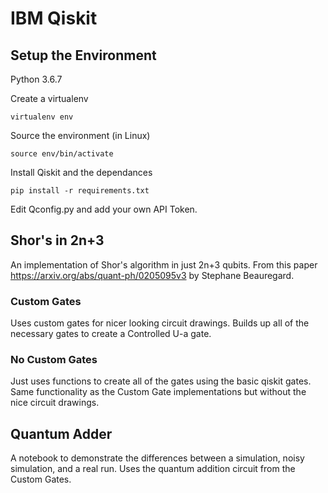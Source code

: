 # IBM Qiskit

## Setup the Environment
Python 3.6.7

Create a virtualenv
```
virtualenv env
```

Source the environment (in Linux)
```
source env/bin/activate
```

Install Qiskit and the dependances
```
pip install -r requirements.txt
```

Edit Qconfig.py and add your own API Token.

## Shor's in 2n+3
An implementation of Shor's algorithm in just 2n+3 qubits. From this paper https://arxiv.org/abs/quant-ph/0205095v3 by Stephane Beauregard.

### Custom Gates
Uses custom gates for nicer looking circuit drawings. Builds up all of the necessary gates to create a Controlled U-a gate.

### No Custom Gates
Just uses functions to create all of the gates using the basic qiskit gates. Same functionality as the Custom Gate implementations but without the nice circuit drawings.

## Quantum Adder
A notebook to demonstrate the differences between a simulation, noisy simulation, and a real run. Uses the quantum addition circuit from the Custom Gates.


